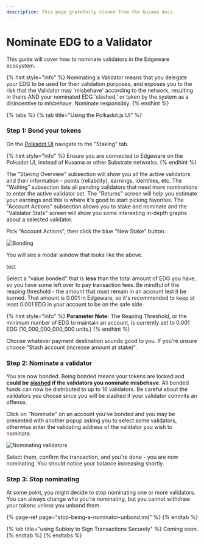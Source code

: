 ```yaml
---
description: This page gratefully cloned from the Kusama docs.
---
```


# Nominate EDG to a Validator

This guide will cover how to nominate validators in the Edgeware ecosystem. 

{% hint style="info" %}
Nominating a Validator means that you delegate your EDG to be used for their validation purposes, and exposes you to the risk that the Validator may 'misbehave' according to the network, resulting in theirs AND your nominated EDG 'slashed,' or taken by the system as a disincentive to misbehave. Nominate responsibly.
{% endhint %}

{% tabs %}
{% tab title="Using the Polkadot.js UI" %}
### Step 1: Bond your tokens <a id="step-1-bond-your-tokens"></a>

On the [Polkadot UI](https://polkadot.js.org/apps) navigate to the "Staking" tab.

{% hint style="info" %}
Ensure you are connected to Edgeware on the Polkadot UI, instead of Kusama or other Substrate networks. 
{% endhint %}

The "Staking Overview" subsection will show you all the active validators and their information - points \(reliability\), earnings, identities, etc. The "Waiting" subsection lists all pending validators that need more nominations to enter the active validator set. The "Returns" screen will help you estimate your earnings and this is where it's good to start picking favorites. The "Account Actions" subsection allows you to stake and nominate and the "Validator Stats" screen will show you some interesting in-depth graphs about a selected validator.

Pick "Account Actions", then click the blue "New Stake" button.

![Bonding](https://guide.kusama.network/en/latest/img/NPoS/nominate2.png)

You will see a modal window that looks like the above.  
  
test

Select a "value bonded" that is **less** than the total amount of EDG you have, so you have some left over to pay transaction fees. Be mindful of the reaping threshold - the amount that must remain in an account lest it be burned. That amount is 0.001 in Edgeware, so it's recommended to keep at least 0.001 EDG in your account to be on the safe side.

{% hint style="info" %}
**Parameter Note:** The Reaping Threshold, or the minimum number of EDG to maintain an account, is currently set to 0.001 EDG \(10\_000\_000\_000\_000 units.\) 
{% endhint %}

Choose whatever payment destination sounds good to you. If you're unsure choose "Stash account \(increase amount at stake\)".

### Step 2: Nominate a validator

You are now bonded. Being bonded means your tokens are locked and **could be** [**slashed**](https://wiki.polkadot.network/docs/en/learn-staking#slashing) **if the validators you nominate misbehave**. All bonded funds can now be distributed to up to 16 validators. Be careful about the validators you choose since you will be slashed if your validator commits an offense.

Click on "Nominate" on an account you've bonded and you may  be presented with another popup asking you to select some validators, otherwise enter the validating address of the validator you wish to nominate.



![Nominating validators](https://guide.kusama.network/en/latest/img/NPoS/nominate.png)

Select them, confirm the transaction, and you're done - you are now nominating. You should notice your balance increasing shortly.

### Step 3: Stop nominating

At some point, you might decide to stop nominating one or more validators. You can always change who you're nominating, but you cannot withdraw your tokens unless you unbond them. 

{% page-ref page="stop-being-a-nominator-unbond.md" %}
{% endtab %}

{% tab title="using Subkey to Sign Transactions Securely" %}
Coming soon.
{% endtab %}
{% endtabs %}

###  <a id="step-1-bond-your-tokens"></a>



